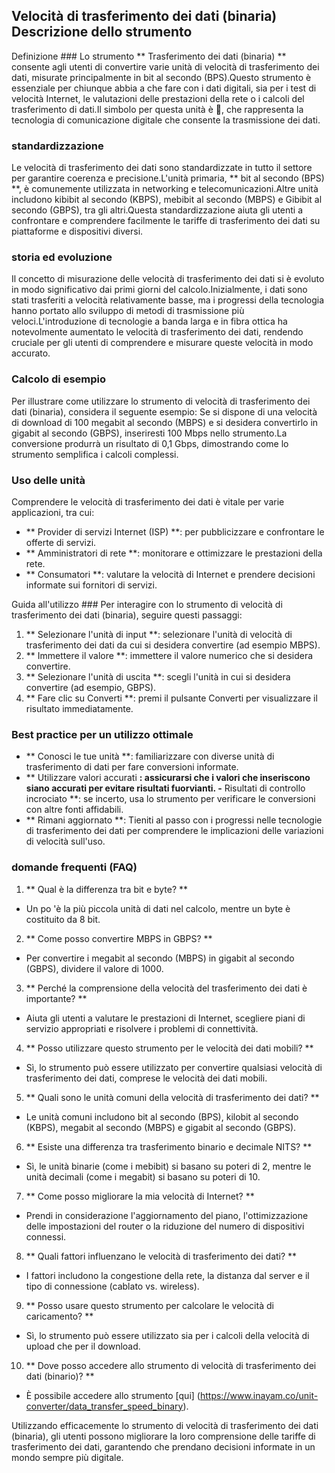 ## Velocità di trasferimento dei dati (binaria) Descrizione dello strumento

Definizione ###
Lo strumento ** Trasferimento dei dati (binaria) ** consente agli utenti di convertire varie unità di velocità di trasferimento dei dati, misurate principalmente in bit al secondo (BPS).Questo strumento è essenziale per chiunque abbia a che fare con i dati digitali, sia per i test di velocità Internet, le valutazioni delle prestazioni della rete o i calcoli del trasferimento di dati.Il simbolo per questa unità è 📡, che rappresenta la tecnologia di comunicazione digitale che consente la trasmissione dei dati.

### standardizzazione
Le velocità di trasferimento dei dati sono standardizzate in tutto il settore per garantire coerenza e precisione.L'unità primaria, ** bit al secondo (BPS) **, è comunemente utilizzata in networking e telecomunicazioni.Altre unità includono kibibit al secondo (KBPS), mebibit al secondo (MBPS) e Gibibit al secondo (GBPS), tra gli altri.Questa standardizzazione aiuta gli utenti a confrontare e comprendere facilmente le tariffe di trasferimento dei dati su piattaforme e dispositivi diversi.

### storia ed evoluzione
Il concetto di misurazione delle velocità di trasferimento dei dati si è evoluto in modo significativo dai primi giorni del calcolo.Inizialmente, i dati sono stati trasferiti a velocità relativamente basse, ma i progressi della tecnologia hanno portato allo sviluppo di metodi di trasmissione più veloci.L'introduzione di tecnologie a banda larga e in fibra ottica ha notevolmente aumentato le velocità di trasferimento dei dati, rendendo cruciale per gli utenti di comprendere e misurare queste velocità in modo accurato.

### Calcolo di esempio
Per illustrare come utilizzare lo strumento di velocità di trasferimento dei dati (binaria), considera il seguente esempio: Se si dispone di una velocità di download di 100 megabit al secondo (MBPS) e si desidera convertirlo in gigabit al secondo (GBPS), inseriresti 100 Mbps nello strumento.La conversione produrrà un risultato di 0,1 Gbps, dimostrando come lo strumento semplifica i calcoli complessi.

### Uso delle unità
Comprendere le velocità di trasferimento dei dati è vitale per varie applicazioni, tra cui:
- ** Provider di servizi Internet (ISP) **: per pubblicizzare e confrontare le offerte di servizi.
- ** Amministratori di rete **: monitorare e ottimizzare le prestazioni della rete.
- ** Consumatori **: valutare la velocità di Internet e prendere decisioni informate sui fornitori di servizi.

Guida all'utilizzo ###
Per interagire con lo strumento di velocità di trasferimento dei dati (binaria), seguire questi passaggi:
1. ** Selezionare l'unità di input **: selezionare l'unità di velocità di trasferimento dei dati da cui si desidera convertire (ad esempio MBPS).
2. ** Immettere il valore **: immettere il valore numerico che si desidera convertire.
3. ** Selezionare l'unità di uscita **: scegli l'unità in cui si desidera convertire (ad esempio, GBPS).
4. ** Fare clic su Converti **: premi il pulsante Converti per visualizzare il risultato immediatamente.

### Best practice per un utilizzo ottimale
- ** Conosci le tue unità **: familiarizzare con diverse unità di trasferimento di dati per fare conversioni informate.
- ** Utilizzare valori accurati **: assicurarsi che i valori che inseriscono siano accurati per evitare risultati fuorvianti.
-** Risultati di controllo incrociato **: se incerto, usa lo strumento per verificare le conversioni con altre fonti affidabili.
- ** Rimani aggiornato **: Tieniti al passo con i progressi nelle tecnologie di trasferimento dei dati per comprendere le implicazioni delle variazioni di velocità sull'uso.

### domande frequenti (FAQ)

1. ** Qual è la differenza tra bit e byte? **
- Un po 'è la più piccola unità di dati nel calcolo, mentre un byte è costituito da 8 bit.

2. ** Come posso convertire MBPS in GBPS? **
- Per convertire i megabit al secondo (MBPS) in gigabit al secondo (GBPS), dividere il valore di 1000.

3. ** Perché la comprensione della velocità del trasferimento dei dati è importante? **
- Aiuta gli utenti a valutare le prestazioni di Internet, scegliere piani di servizio appropriati e risolvere i problemi di connettività.

4. ** Posso utilizzare questo strumento per le velocità dei dati mobili? **
- Sì, lo strumento può essere utilizzato per convertire qualsiasi velocità di trasferimento dei dati, comprese le velocità dei dati mobili.

5. ** Quali sono le unità comuni della velocità di trasferimento dei dati? **
- Le unità comuni includono bit al secondo (BPS), kilobit al secondo (KBPS), megabit al secondo (MBPS) e gigabit al secondo (GBPS).

6. ** Esiste una differenza tra trasferimento binario e decimale NITS? **
- Sì, le unità binarie (come i mebibit) si basano su poteri di 2, mentre le unità decimali (come i megabit) si basano su poteri di 10.

7. ** Come posso migliorare la mia velocità di Internet? **
- Prendi in considerazione l'aggiornamento del piano, l'ottimizzazione delle impostazioni del router o la riduzione del numero di dispositivi connessi.

8. ** Quali fattori influenzano le velocità di trasferimento dei dati? **
- I fattori includono la congestione della rete, la distanza dal server e il tipo di connessione (cablato vs. wireless).

9. ** Posso usare questo strumento per calcolare le velocità di caricamento? **
- Sì, lo strumento può essere utilizzato sia per i calcoli della velocità di upload che per il download.

10. ** Dove posso accedere allo strumento di velocità di trasferimento dei dati (binario)? **
- È possibile accedere allo strumento [qui] (https://www.inayam.co/unit-converter/data_transfer_speed_binary).

Utilizzando efficacemente lo strumento di velocità di trasferimento dei dati (binaria), gli utenti possono migliorare la loro comprensione delle tariffe di trasferimento dei dati, garantendo che prendano decisioni informate in un mondo sempre più digitale.